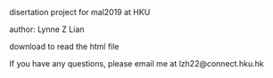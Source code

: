 <body>
  disertation project for mal2019 at HKU </p>
  author: Lynne Z Lian </p>
  download to read the html file </p>
  If you have any questions, please email me at lzh22@connect.hku.hk
 </body>


